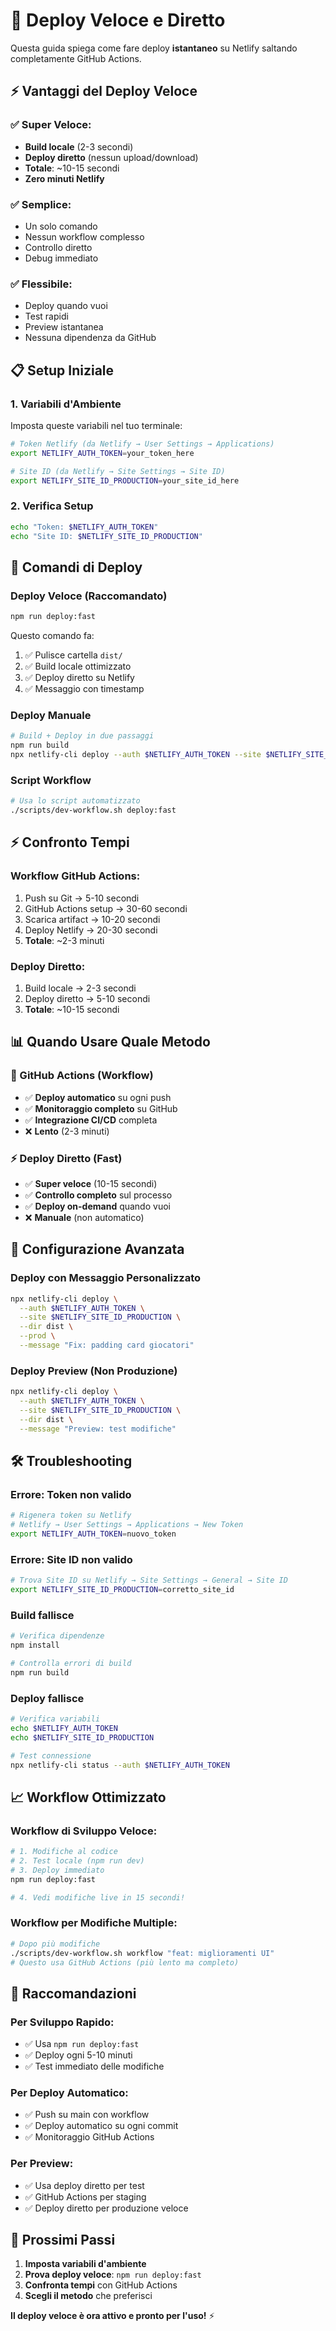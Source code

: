 # 🚀 Deploy Veloce e Diretto

Questa guida spiega come fare deploy **istantaneo** su Netlify saltando completamente GitHub Actions.

## ⚡ Vantaggi del Deploy Veloce

### ✅ **Super Veloce:**
- **Build locale** (2-3 secondi)
- **Deploy diretto** (nessun upload/download)
- **Totale**: ~10-15 secondi
- **Zero minuti Netlify**

### ✅ **Semplice:**
- Un solo comando
- Nessun workflow complesso
- Controllo diretto
- Debug immediato

### ✅ **Flessibile:**
- Deploy quando vuoi
- Test rapidi
- Preview istantanea
- Nessuna dipendenza da GitHub

## 📋 Setup Iniziale

### **1. Variabili d'Ambiente**
Imposta queste variabili nel tuo terminale:

```bash
# Token Netlify (da Netlify → User Settings → Applications)
export NETLIFY_AUTH_TOKEN=your_token_here

# Site ID (da Netlify → Site Settings → Site ID)
export NETLIFY_SITE_ID_PRODUCTION=your_site_id_here
```

### **2. Verifica Setup**
```bash
echo "Token: $NETLIFY_AUTH_TOKEN"
echo "Site ID: $NETLIFY_SITE_ID_PRODUCTION"
```

## 🚀 Comandi di Deploy

### **Deploy Veloce (Raccomandato)**
```bash
npm run deploy:fast
```

Questo comando fa:
1. ✅ Pulisce cartella `dist/`
2. ✅ Build locale ottimizzato
3. ✅ Deploy diretto su Netlify
4. ✅ Messaggio con timestamp

### **Deploy Manuale**
```bash
# Build + Deploy in due passaggi
npm run build
npx netlify-cli deploy --auth $NETLIFY_AUTH_TOKEN --site $NETLIFY_SITE_ID_PRODUCTION --dir dist --prod
```

### **Script Workflow**
```bash
# Usa lo script automatizzato
./scripts/dev-workflow.sh deploy:fast
```

## ⚡ Confronto Tempi

### **Workflow GitHub Actions:**
1. Push su Git → 5-10 secondi
2. GitHub Actions setup → 30-60 secondi
3. Scarica artifact → 10-20 secondi
4. Deploy Netlify → 20-30 secondi
5. **Totale**: ~2-3 minuti

### **Deploy Diretto:**
1. Build locale → 2-3 secondi
2. Deploy diretto → 5-10 secondi
3. **Totale**: ~10-15 secondi

## 📊 Quando Usare Quale Metodo

### **🔄 GitHub Actions (Workflow)**
- ✅ **Deploy automatico** su ogni push
- ✅ **Monitoraggio completo** su GitHub
- ✅ **Integrazione CI/CD** completa
- ❌ **Lento** (2-3 minuti)

### **⚡ Deploy Diretto (Fast)**
- ✅ **Super veloce** (10-15 secondi)
- ✅ **Controllo completo** sul processo
- ✅ **Deploy on-demand** quando vuoi
- ❌ **Manuale** (non automatico)

## 🔧 Configurazione Avanzata

### **Deploy con Messaggio Personalizzato**
```bash
npx netlify-cli deploy \
  --auth $NETLIFY_AUTH_TOKEN \
  --site $NETLIFY_SITE_ID_PRODUCTION \
  --dir dist \
  --prod \
  --message "Fix: padding card giocatori"
```

### **Deploy Preview (Non Produzione)**
```bash
npx netlify-cli deploy \
  --auth $NETLIFY_AUTH_TOKEN \
  --site $NETLIFY_SITE_ID_PRODUCTION \
  --dir dist \
  --message "Preview: test modifiche"
```

## 🛠️ Troubleshooting

### **Errore: Token non valido**
```bash
# Rigenera token su Netlify
# Netlify → User Settings → Applications → New Token
export NETLIFY_AUTH_TOKEN=nuovo_token
```

### **Errore: Site ID non valido**
```bash
# Trova Site ID su Netlify → Site Settings → General → Site ID
export NETLIFY_SITE_ID_PRODUCTION=corretto_site_id
```

### **Build fallisce**
```bash
# Verifica dipendenze
npm install

# Controlla errori di build
npm run build
```

### **Deploy fallisce**
```bash
# Verifica variabili
echo $NETLIFY_AUTH_TOKEN
echo $NETLIFY_SITE_ID_PRODUCTION

# Test connessione
npx netlify-cli status --auth $NETLIFY_AUTH_TOKEN
```

## 📈 Workflow Ottimizzato

### **Workflow di Sviluppo Veloce:**
```bash
# 1. Modifiche al codice
# 2. Test locale (npm run dev)
# 3. Deploy immediato
npm run deploy:fast

# 4. Vedi modifiche live in 15 secondi!
```

### **Workflow per Modifiche Multiple:**
```bash
# Dopo più modifiche
./scripts/dev-workflow.sh workflow "feat: miglioramenti UI"
# Questo usa GitHub Actions (più lento ma completo)
```

## 🎯 Raccomandazioni

### **Per Sviluppo Rapido:**
- ✅ Usa `npm run deploy:fast`
- ✅ Deploy ogni 5-10 minuti
- ✅ Test immediato delle modifiche

### **Per Deploy Automatico:**
- ✅ Push su main con workflow
- ✅ Deploy automatico su ogni commit
- ✅ Monitoraggio GitHub Actions

### **Per Preview:**
- ✅ Usa deploy diretto per test
- ✅ GitHub Actions per staging
- ✅ Deploy diretto per produzione veloce

## 🚀 Prossimi Passi

1. **Imposta variabili d'ambiente**
2. **Prova deploy veloce**: `npm run deploy:fast`
3. **Confronta tempi** con GitHub Actions
4. **Scegli il metodo** che preferisci

**Il deploy veloce è ora attivo e pronto per l'uso!** ⚡
